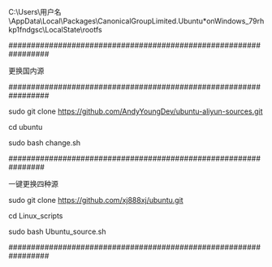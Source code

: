 
C:\Users\用户名\AppData\Local\Packages\CanonicalGroupLimited.Ubuntu*onWindows_79rhkp1fndgsc\LocalState\rootfs

#################################################################

更换国内源

#################################################################

sudo git clone https://github.com/AndyYoungDev/ubuntu-aliyun-sources.git

cd ubuntu

sudo bash change.sh

################################################################

一键更换四种源

sudo git clone https://github.com/xj888xj/ubuntu.git

cd Linux_scripts

sudo bash Ubuntu_source.sh

#################################################################



